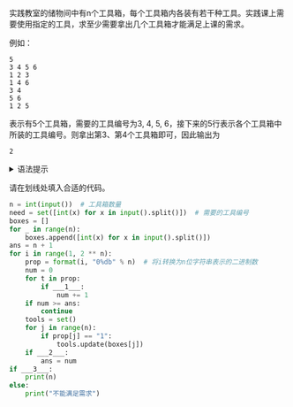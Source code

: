 实践教室的储物间中有n个工具箱，每个工具箱内各装有若干种工具。实践课上需要使用指定的工具，求至少需要拿出几个工具箱才能满足上课的需求。

例如：
```input
5
3 4 5 6
1 2 3
1 4 6
3 4
5 6
1 2 5
```
表示有5个工具箱，需要的工具编号为3, 4, 5, 6，接下来的5行表示各个工具箱中所装的工具编号。则拿出第3、第4个工具箱即可，因此输出为
```output
2
```

<details>
<summary>语法提示</summary>

`set` 是集合类型，若`a`、`b`为`set`对象，则：

* `set()` 构造一个空集
* `set(seq)` 构造一个由序列`seq`中的元素组成的集合
* `a.update(seq)` 将序列`seq`中的元素添加到集合`a`中
* `a == b` 集合`a`和集合`b`相等
* `a <= b` 集合`a`是集合`b`的子集
* `a < b` 集合`a`是集合`b`的真子集
</details>

请在划线处填入合适的代码。
```py
n = int(input())  # 工具箱数量
need = set([int(x) for x in input().split()])  # 需要的工具编号
boxes = []
for _ in range(n):
    boxes.append([int(x) for x in input().split()])
ans = n + 1
for i in range(1, 2 ** n):
    prop = format(i, "0%db" % n)  # 将i转换为n位字符串表示的二进制数
    num = 0
    for t in prop:
        if ___1___:
            num += 1
    if num >= ans:
        continue
    tools = set()
    for j in range(n):
        if prop[j] == "1":
            tools.update(boxes[j])
    if ___2___:
        ans = num
if ___3___:
    print(n)
else:
    print("不能满足需求")
```

<!-- testcases
5
3 4 5 6 7
1 2 3 7
1 4 6
3 4
5 6
1 2 5

3

5
3 4 5 6 8
1 2 3 7
1 4 6
3 4
5 6
1 2 5

不能满足需求
-->
